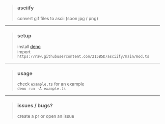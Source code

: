 > ### asciify
> convert gif files to ascii (soon jpg / png)
---
> ### setup
> install [deno](https://deno.land)<br>
> import `https://raw.githubusercontent.com/215B5D/asciify/main/mod.ts`
---
> ### usage
> check `example.ts` for an example<br>
> `deno run -A example.ts`
---
> ### issues / bugs?
> create a pr or open an issue
